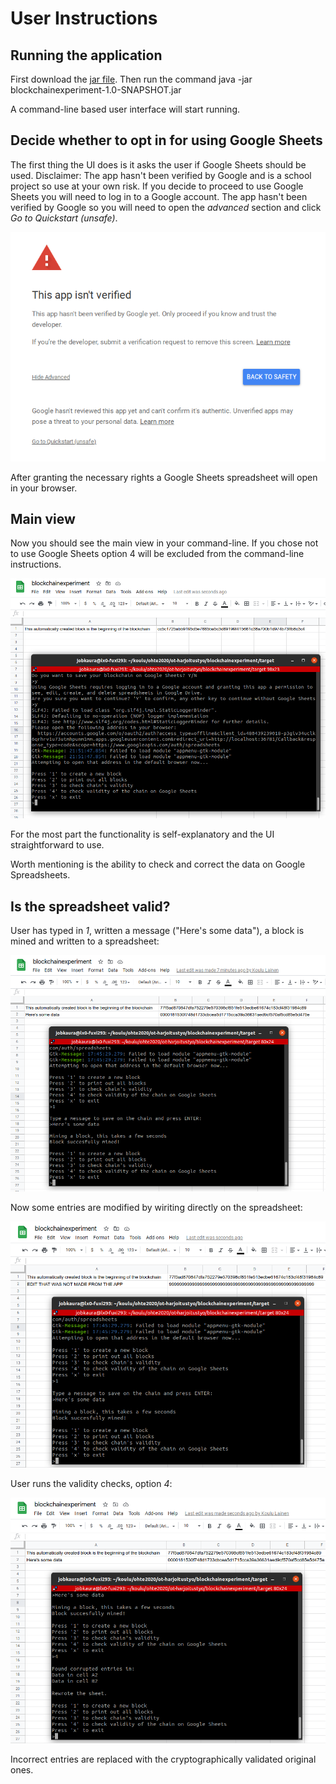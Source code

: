 # User Instructions

## Running the application

First download the [jar file](https://github.com/joonakauranen/ot-harjoitustyo/releases/tag/week6).
Then run the command java -jar blockchainexperiment-1.0-SNAPSHOT.jar

A command-line based user interface will start running.


## Decide whether to opt in for using Google Sheets 

The first thing the UI does is it asks the user if Google Sheets should be used. Disclaimer: The app hasn't been verified by Google and is a school project so use at your own risk. If you decide to proceed to use Google Sheets you will need to log in to a Google account.
The app hasn't been verified by Google so you will need to open the _advanced_ section and click _Go to Quickstart (unsafe)_.

![](https://github.com/joonakauranen/ot-harjoitustyo/blob/master/dokumentaatio/pictures/app_verification.png)

After granting the necessary rights a Google Sheets spreadsheet will open in your browser.


## Main view

Now you should see the main view in your command-line. If you chose not to use Google Sheets option 4 will be excluded from the command-line instructions.

![](https://github.com/joonakauranen/ot-harjoitustyo/blob/master/dokumentaatio/pictures/ui_1.png)

For the most part the functionality is self-explanatory and the UI straightforward to use.

Worth mentioning is the ability to check and correct the data on Google Spreadsheets.


## Is the spreadsheet valid?

User has typed in _1_, written a message ("Here's some data"), a block is mined and written to a spreadsheet:

![](https://github.com/joonakauranen/ot-harjoitustyo/blob/master/dokumentaatio/pictures/blockmined.png)

Now some entries are modified by wiriting directly on the spreadsheet:

![](https://github.com/joonakauranen/ot-harjoitustyo/blob/master/dokumentaatio/pictures/chain_edited.png)

User runs the validity checks, option _4_:

![](https://github.com/joonakauranen/ot-harjoitustyo/blob/master/dokumentaatio/pictures/corrected_sheet.png)

Incorrect entries are replaced with the cryptographically validated original ones.


